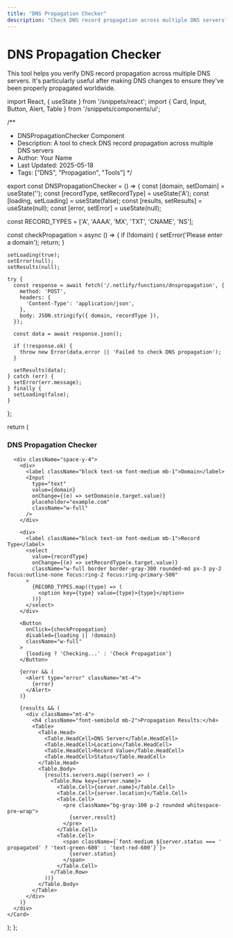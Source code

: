 ```yaml
---
title: "DNS Propagation Checker"
description: "Check DNS record propagation across multiple DNS servers"
---
```


# DNS Propagation Checker

This tool helps you verify DNS record propagation across multiple DNS servers. It's particularly useful after making DNS changes to ensure they've been properly propagated worldwide.

import React, { useState } from '/snippets/react';
import { Card, Input, Button, Alert, Table } from '/snippets/components/ui';

/**
 * DNSPropagationChecker Component
 * Description: A tool to check DNS record propagation across multiple DNS servers
 * Author: Your Name
 * Last Updated: 2025-05-18
 * Tags: ["DNS", "Propagation", "Tools"]
 */

export const DNSPropagationChecker = () => {
  const [domain, setDomain] = useState('');
  const [recordType, setRecordType] = useState('A');
  const [loading, setLoading] = useState(false);
  const [results, setResults] = useState(null);
  const [error, setError] = useState(null);

  const RECORD_TYPES = ['A', 'AAAA', 'MX', 'TXT', 'CNAME', 'NS'];

  const checkPropagation = async () => {
    if (!domain) {
      setError('Please enter a domain');
      return;
    }

    setLoading(true);
    setError(null);
    setResults(null);

    try {
      const response = await fetch('/.netlify/functions/dnspropagation', {
        method: 'POST',
        headers: {
          'Content-Type': 'application/json',
        },
        body: JSON.stringify({ domain, recordType }),
      });

      const data = await response.json();
      
      if (!response.ok) {
        throw new Error(data.error || 'Failed to check DNS propagation');
      }

      setResults(data);
    } catch (err) {
      setError(err.message);
    } finally {
      setLoading(false);
    }
  };

  return (
    <Card>
      <h3 className="text-xl font-bold mb-4">DNS Propagation Checker</h3>
      
      <div className="space-y-4">
        <div>
          <label className="block text-sm font-medium mb-1">Domain</label>
          <Input
            type="text"
            value={domain}
            onChange={(e) => setDomain(e.target.value)}
            placeholder="example.com"
            className="w-full"
          />
        </div>

        <div>
          <label className="block text-sm font-medium mb-1">Record Type</label>
          <select
            value={recordType}
            onChange={(e) => setRecordType(e.target.value)}
            className="w-full border border-gray-300 rounded-md px-3 py-2 focus:outline-none focus:ring-2 focus:ring-primary-500"
          >
            {RECORD_TYPES.map((type) => (
              <option key={type} value={type}>{type}</option>
            ))}
          </select>
        </div>

        <Button
          onClick={checkPropagation}
          disabled={loading || !domain}
          className="w-full"
        >
          {loading ? 'Checking...' : 'Check Propagation'}
        </Button>

        {error && (
          <Alert type="error" className="mt-4">
            {error}
          </Alert>
        )}

        {results && (
          <div className="mt-4">
            <h4 className="font-semibold mb-2">Propagation Results:</h4>
            <Table>
              <Table.Head>
                <Table.HeadCell>DNS Server</Table.HeadCell>
                <Table.HeadCell>Location</Table.HeadCell>
                <Table.HeadCell>Record Value</Table.HeadCell>
                <Table.HeadCell>Status</Table.HeadCell>
              </Table.Head>
              <Table.Body>
                {results.servers.map((server) => (
                  <Table.Row key={server.name}>
                    <Table.Cell>{server.name}</Table.Cell>
                    <Table.Cell>{server.location}</Table.Cell>
                    <Table.Cell>
                      <pre className="bg-gray-100 p-2 rounded whitespace-pre-wrap">
                        {server.result}
                      </pre>
                    </Table.Cell>
                    <Table.Cell>
                      <span className={`font-medium ${server.status === ' propagated' ? 'text-green-600' : 'text-red-600'}`}>
                        {server.status}
                      </span>
                    </Table.Cell>
                  </Table.Row>
                ))}
              </Table.Body>
            </Table>
          </div>
        )}
      </div>
    </Card>
  );
};

